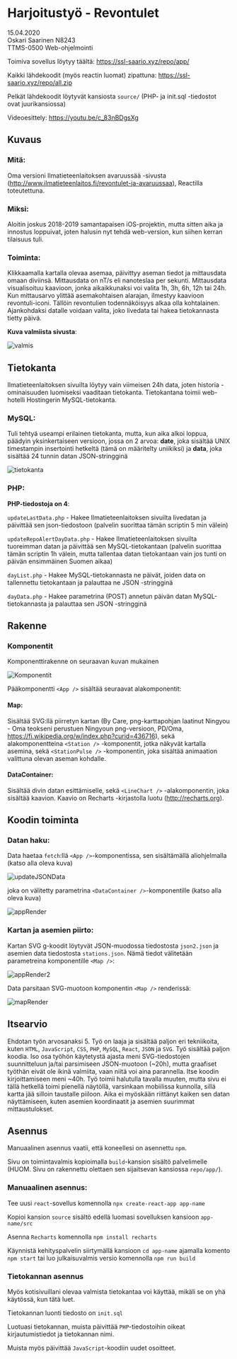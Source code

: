 # Harjoitustyö - Revontulet

15.04.2020<br />
Oskari Saarinen N8243<br />
TTMS-0500 Web-ohjelmointi<br />

Toimiva sovellus löytyy täältä: https://ssl-saario.xyz/repo/app/

Kaikki lähdekoodit (myös reactin luomat) zipattuna: https://ssl-saario.xyz/repo/all.zip

Pelkät lähdekoodit löytyvät kansiosta `source/` (PHP- ja init.sql -tiedostot ovat juurikansiossa)

Videoesittely: https://youtu.be/c_83nBDgsXg


## Kuvaus
### Mitä:
Oma versioni Ilmatieteenlaitoksen avaruussää -sivusta (http://www.ilmatieteenlaitos.fi/revontulet-ja-avaruussaa),
Reactilla toteutettuna.

### Miksi:
Aloitin joskus 2018-2019 samantapaisen iOS-projektin, mutta sitten aika ja innostus loppuivat,
joten halusin nyt tehdä web-version, kun siihen kerran tilaisuus tuli.

### Toiminta:
Klikkaamalla kartalla olevaa asemaa, päivittyy aseman tiedot ja mittausdata omaan diviinsä.
Mittausdata on nT/s eli nanoteslaa per sekunti.
Mittausdata visualisoituu kaavioon, jonka aikaikkunaksi voi valita 1h, 3h, 6h, 12h tai 24h.
Kun mittausarvo ylittää asemakohtaisen alarajan, ilmestyy kaavioon revontuli-iconi.
Tällöin revontulien todennäköisyys alkaa olla kohtalainen.
Ajankohdaksi datalle voidaan valita, joko livedata tai hakea tietokannasta tietty päivä.

<strong>Kuva valmiista sivusta</strong>:

![valmis](readme-images/valmisSivu.png)


## Tietokanta
Ilmatieteenlaitoksen sivuilta löytyy vain viimeisen 24h data, joten historia -ominaisuuden luomiseksi vaaditaan tietokanta.
Tietokantana toimii web-hotelli Hostingerin MySQL-tietokanta.
### MySQL:
Tuli tehtyä useampi erilainen tietokanta, mutta, kun aika alkoi loppua, päädyin yksinkertaiseen versioon, jossa on 2 arvoa:
<strong>date</strong>, joka sisältää UNIX timestampin insertointi hetkeltä (tämä on määritelty uniikiksi) ja
<strong>data</strong>, joka sisältää 24 tunnin datan JSON-stringginä

![tietokanta](readme-images/database.png)

### PHP:
<strong>PHP-tiedostoja on 4</strong>:

`updateLastData.php` - Hakee Ilmatieteenlaitoksen sivuilta livedatan ja päivittää sen json-tiedostoon
(palvelin suorittaa tämän scriptin 5 min välein)

`updateRepoAlertDayData.php` - Hakee Ilmatieteenlaitoksen sivuilta tuoreimman datan ja päivittää sen MySQL-tietokantaan
(palvelin suorittaa tämän scriptin 1h välein, mutta tallentaa datan tietokantaan vain jos tunti on päivän ensimmäinen Suomen aikaa)

`dayList.php` - Hakee MySQL-tietokannasta ne päivät, joiden data on tallennettu tietokantaan ja palauttaa ne JSON -stringginä

`dayData.php` - Hakee parametrina (POST) annetun päivän datan MySQL-tietokannasta ja palauttaa sen JSON -stringginä


## Rakenne
### Komponentit
Komponenttirakenne on seuraavan kuvan mukainen

![Komponentit](readme-images/App.png)

Pääkomponentti `<App />` sisältää seuraavat alakomponentit:
#### Map:
Sisältää SVG:llä piirretyn kartan (By Care, png-karttapohjan laatinut Ningyou - Oma teokseni perustuen Ningyoun png-versioon, PD/Oma, https://fi.wikipedia.org/w/index.php?curid=436716),
sekä alakomponentteina `<Station />` -komponentit, jotka näkyvät kartalla asemina,
sekä `<StationPulse />` -komponentin, joka sisältää animaation valittuna olevan aseman kohdalle.
 
#### DataContainer:
Sisältää divin datan esittämiselle, sekä `<LineChart />` -alakomponentin, joka sisältää kaavion.
Kaavio on Recharts -kirjastolla luotu (http://recharts.org).
 

## Koodin toiminta
### Datan haku:
Data haetaa `fetch`:llä `<App />`-komponentissa, sen sisältämällä aliohjelmalla (katso alla oleva kuva)

![updateJSONData](readme-images/updateJSONData.png)

joka on välitetty parametrina `<DataContainer />`-komponentille (katso alla oleva kuva)

![appRender](readme-images/appRender.png)

### Kartan ja asemien piirto:
Kartan SVG g-koodit löytyvät JSON-muodossa tiedostosta `json2.json` ja asemien data tiedostosta `stations.json`.
Nämä tiedot välitetään parametreina komponentille `<Map />`:

![appRender2](readme-images/appRender2.png)

Data parsitaan SVG-muotoon komponentin `<Map />` renderissä:

![mapRender](readme-images/mapRender.png)
 
 
## Itsearvio
Ehdotan työn arvosanaksi 5. Työ on laaja ja sisältää paljon eri tekniikoita, kuten `HTML`, `JavaScript`, `CSS`, `PHP`, `MySQL`, `React`, `JSON` ja `SVG`.
Työ sisältää paljon koodia. Iso osa työhön käytetystä ajasta meni SVG-tiedostojen suunnitteluun ja/tai
parsimiseen JSON-muotoon (~20h), mutta graafiset työthän eivät ole ikinä valmiita, vaan niitä voi aina parannella.
Itse koodin kirjoittamiseen meni ~40h. Työ toimii halutulla tavalla muuten, mutta sivu ei tällä hetkellä toimi
pienellä näytöllä, varsinkaan mobiilissa kunnolla, sillä kartta jää silloin taustalle piiloon. Aika ei myöskään riittänyt
kaiken sen datan näyttämiseen, kuten asemien koordinaatit ja asemien suurimmat mittaustulokset.


## Asennus
Manuaalinen asennus vaatii, että koneellesi on asennettu `npm`.

Sivu on toimintavalmis kopioimalla `build`-kansion sisältö palvelimelle (HUOM. Sivu on rakennettu olettaen sen
sijaitsevan kansiossa `repo/app/`).

### Manuaalinen asennus:
Tee uusi `react`-sovellus komennolla `npx create-react-app app-name`

Kopioi kansion `source` sisältö edellä luomasi sovelluksen kansioon `app-name/src`

Asenna `Recharts` komennolla `npm install recharts`

Käynnistä kehityspalvelin siirtymällä kansioon `cd app-name` ajamalla komento `npm start`
tai luo julkaisuvalmis versio komennolla `npm run build`

### Tietokannan asennus
Myös kotisivuillani olevaa valmista tietokantaa voi käyttää, mikäli se on yhä käytössä, kun tätä luet.

Tietokannan luonti tiedosto on `init.sql`

Luotuasi tietokannan, muista päivittää `PHP`-tiedostoihin oikeat kirjautumistiedot ja tietokannan nimi.

Muista myös päivittää `JavaScript`-koodiin uudet osoitteet.

